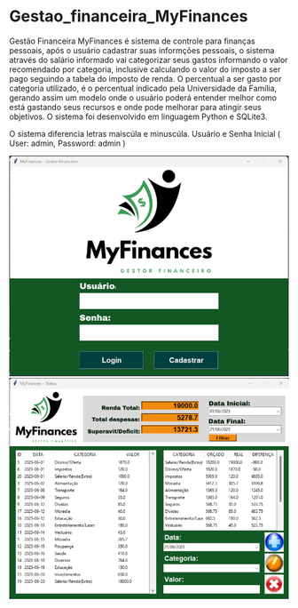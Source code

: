 # Gestao_financeira_MyFinances
  
  Gestão Financeira MyFinances é sistema de controle para finanças pessoais, 
após o usuário cadastrar suas informções pessoais, o sistema através do 
salário informado vai categorizar seus gastos informando o valor recomendado
por categoria, inclusive calculando o valor do imposto a ser pago seguindo a
tabela do imposto de renda. O percentual a ser gasto por categoria utilizado,
é o percentual indicado pela Universidade da Família, gerando assim um modelo
onde o usuário poderá entender melhor como está gastando seus recursos e onde
pode melhorar para atingir seus objetivos.
  O sistema foi desenvolvido em linguagem Python e SQLite3.
  
  O sistema diferencia letras maiscúla e minuscúla.
  Usuário e Senha Inicial ( User: admin, Password: admin )

<p float="left">

 <img src="https://github.com/alexvcsantos/Gestao_financeira_MyFinances/blob/main/tela-sistema-login.png"/>

 <img src="https://github.com/alexvcsantos/Gestao_financeira_MyFinances/blob/main/tela-sistema-home.png"/> 

</p>
